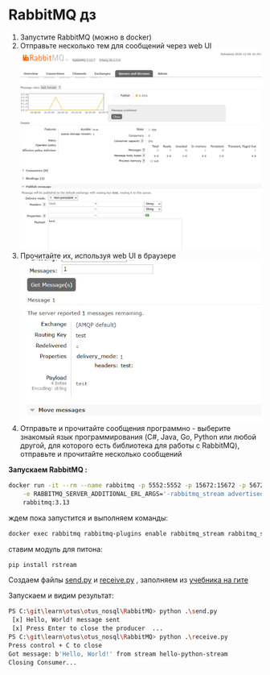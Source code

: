 # RabbitMQ дз

1. Запустите RabbitMQ (можно в docker)
2. Отправьте несколько тем для сообщений через web UI
![Отправка](img/2024-12-06_16-29-51.png)
3. Прочитайте их, используя web UI в браузере
![Получение](img/2024-12-06_16-33-37.png)
4. Отправьте и прочитайте сообщения программно - выберите знакомый язык программирования (C#, Java, Go, Python или любой другой, для которого есть библиотека для работы с RabbitMQ), отправьте и прочитайте несколько сообщений

**Запускаем RabbitMQ :**

```bash
docker run -it --rm --name rabbitmq -p 5552:5552 -p 15672:15672 -p 5672:5672  \
    -e RABBITMQ_SERVER_ADDITIONAL_ERL_ARGS='-rabbitmq_stream advertised_host localhost' \
    rabbitmq:3.13    
```

ждем пока запустится и выполняем команды:

```bash
docker exec rabbitmq rabbitmq-plugins enable rabbitmq_stream rabbitmq_stream_management  
```

ставим модуль для питона:

```bash
pip install rstream
```
Создаем файлы [send.py](./send.py) и [receive.py](./receive.py) , заполняем из  [учебника на гите](https://github.com/rabbitmq/rabbitmq-tutorials/tree/main/python-stream)

Запускаем и видим результат:
```bash
PS C:\git\learn\otus\otus_nosql\RabbitMQ> python .\send.py
 [x] Hello, World! message sent
 [x] Press Enter to close the producer  ...
PS C:\git\learn\otus\otus_nosql\RabbitMQ> python .\receive.py
Press control + C to close
Got message: b'Hello, World!' from stream hello-python-stream
Closing Consumer...
```
